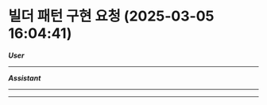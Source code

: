 <!-- Generated by SpecStory -->

# 빌더 패턴 구현 요청 (2025-03-05 16:04:41)

_**User**_




---

_**Assistant**_



---



---

